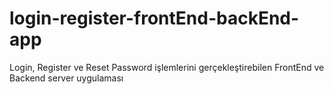 # login-register-frontEnd-backEnd-app
Login, Register ve Reset Password işlemlerini gerçekleştirebilen FrontEnd ve Backend server uygulaması
